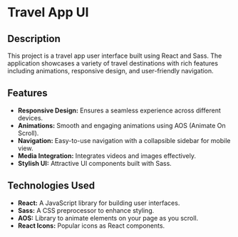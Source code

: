 # Travel App UI

## Description
This project is a travel app user interface built using React and Sass. The application showcases a variety of travel destinations with rich features including animations, responsive design, and user-friendly navigation.

## Features
- **Responsive Design:** Ensures a seamless experience across different devices.
- **Animations:** Smooth and engaging animations using AOS (Animate On Scroll).
- **Navigation:** Easy-to-use navigation with a collapsible sidebar for mobile view.
- **Media Integration:** Integrates videos and images effectively.
- **Stylish UI:** Attractive UI components built with Sass.

## Technologies Used
- **React:** A JavaScript library for building user interfaces.
- **Sass:** A CSS preprocessor to enhance styling.
- **AOS:** Library to animate elements on your page as you scroll.
- **React Icons:** Popular icons as React components.

